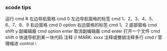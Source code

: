 ### xcode tips

运行 cmd R
左边导航窗格 cmd 0
    左边导航窗格的标签 cmd 1、2、3、4、5、6、7、8、9
右边窗格 cmd 0 option
    右边窗格的标签 cmd 1、2
底部窗格 cmd shift y
副编辑器 cmd option enter
    取消副编辑器 cmd enter
打开一个文件 cmd shift o
快速导航到某一块代码   注释 // MARK: xxxx
注释或撤销注释多行 cmd /
管理缩进 control i



